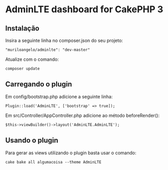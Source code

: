 # AdminLTE dashboard for CakePHP 3

## Instalação

Insira a seguinte linha no composer.json do seu projeto:

```
"muriloangelo/adminlte": "dev-master"
```

Atualize com o comando: 

```
composer update
```

## Carregando o plugin

Em config/bootstrap.php adicione a seguinte linha:

```
Plugin::load('AdminLTE', ['bootstrap' => true]);
```

Em src/Controller/AppController.php adicione ao método beforeRender():

```
$this->viewBuilder()->layout('AdminLTE.AdminLTE');
```

## Usando o plugin

Para gerar as views utilizando o plugin basta usar o comando:

```
cake bake all algumacoisa --theme AdminLTE
```

